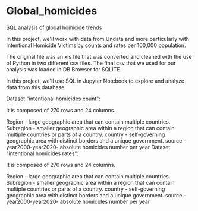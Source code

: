 # Global_homicides
SQL analysis of global homicide trends


In this project, we'll work with data from Undata and more particularly with Intentional Homicide Victims by counts and rates per 100,000 population.

The original file was an xls file that was converted and cleaned with the use of Python in two different csv files. The final csv that we used for our analysis was loaded in DB Browser for SQLITE.

In this project, we'll use SQL in Jupyter Notebook to explore and analyze data from this database.

Dataset "intentional homicides count":

It is composed of 270 rows and 24 columns.

Region - large geographic area that can contain multiple countries.
Subregion - smaller geographic area within a region that can contain multiple countries or parts of a country.
country - self-governing geographic area with distinct borders and a unique government.
source - 
year2000-year2020- absolute homicides number per year
Dataset "intentional homicides rates":

It is composed of 270 rows and 24 columns.

Region - large geographic area that can contain multiple countries.
Subregion - smaller geographic area within a region that can contain multiple countries or parts of a country.
country - self-governing geographic area with distinct borders and a unique government.
source - 
year2000-year2020- absolute homicides number per year
